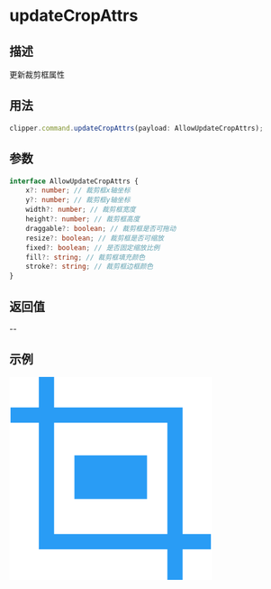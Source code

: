 # updateCropAttrs

<backTop />

## 描述

更新裁剪框属性

## 用法

```ts
clipper.command.updateCropAttrs(payload: AllowUpdateCropAttrs);
```

## 参数

```ts
interface AllowUpdateCropAttrs {
	x?: number; // 裁剪框x轴坐标
	y?: number; // 裁剪框y轴坐标
	width?: number; // 裁剪框宽度
	height?: number; // 裁剪框高度
	draggable?: boolean; // 裁剪框是否可拖动
	resize?: boolean; // 裁剪框是否可缩放
	fixed?: boolean; // 是否固定缩放比例
	fill?: string; // 裁剪框填充颜色
	stroke?: string; // 裁剪框边框颜色
}
```

## 返回值

--

## 示例

<img src='/public/logo.svg'/>
